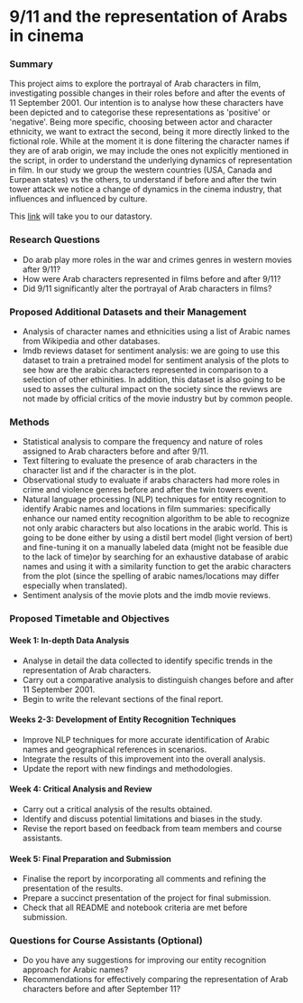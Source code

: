 # 9/11 and the representation of Arabs in cinema

### Summary
This project aims to explore the portrayal of Arab characters in film, investigating possible changes in their roles before and after the events of 11 September 2001. Our intention is to analyse how these characters have been depicted and to categorise these representations as 'positive' or 'negative'. 
Being more specific, choosing between actor and character ethnicity, we want to extract the second, being it more directly linked to the fictional role. While at the moment it is done filtering the character names if they are of arab origin, we may include the ones not explicitly mentioned in the script, in order to understand the underlying dynamics of representation in film. 
In our study we group the western countries (USA, Canada and Eurpean states) vs the others, to understand if before and after the twin tower attack we notice a change of dynamics in the cinema industry, that influences and influenced by culture.

This [link](https://alexei-erm.github.io) will take you to our datastory.

### Research Questions
- Do arab play more roles in the war and crimes genres in western movies after 9/11?
- How were Arab characters represented in films before and after 9/11?
- Did 9/11 significantly alter the portrayal of Arab characters in films?
  

### Proposed Additional Datasets and their Management
- Analysis of character names and ethnicities using a list of Arabic names from Wikipedia and other databases.
- Imdb reviews dataset for sentiment analysis: we are going to use this dataset to train a pretrained model for sentiment analysis of the plots to see how are the arabic characters represented in comparison to a selection of other ethinities. In addition, this dataset is also going to be used to asses the cultural impact on the society since the reviews are not made by official critics of the movie industry but by common people.

### Methods
- Statistical analysis to compare the frequency and nature of roles assigned to Arab characters before and after 9/11.
- Text filtering to evaluate the presence of arab characters in the character list and if the character is in the plot.
- Observational study to evaluate if arabs characters had more roles in crime and violence genres before and after the twin towers event.
- Natural language processing (NLP) techniques for entity recognition to identify Arabic names and locations in film summaries: specifically enhance our named entity recognition algorithm to be able to recognize not only arabic characters but also locations in the arabic world. This is going to be done either by using a distil bert model (light version of bert) and fine-tuning it on a manually labeled data (might not be feasible due to the lack of time)or by searching for an exhaustive database of arabic names and using it with a similarity function to get the arabic characters from the plot (since the spelling of arabic names/locations may differ especially when translated).
- Sentiment analysis of the movie plots and the imdb movie reviews.

### Proposed Timetable and Objectives
#### Week 1: In-depth Data Analysis
- Analyse in detail the data collected to identify specific trends in the representation of Arab characters.
- Carry out a comparative analysis to distinguish changes before and after 11 September 2001.
- Begin to write the relevant sections of the final report.

#### Weeks 2-3: Development of Entity Recognition Techniques
- Improve NLP techniques for more accurate identification of Arabic names and geographical references in scenarios.
- Integrate the results of this improvement into the overall analysis.
- Update the report with new findings and methodologies.

#### Week 4: Critical Analysis and Review
- Carry out a critical analysis of the results obtained.
- Identify and discuss potential limitations and biases in the study.
- Revise the report based on feedback from team members and course assistants.

#### Week 5: Final Preparation and Submission
- Finalise the report by incorporating all comments and refining the presentation of the results.
- Prepare a succinct presentation of the project for final submission.
- Check that all README and notebook criteria are met before submission.

### Questions for Course Assistants (Optional)
- Do you have any suggestions for improving our entity recognition approach for Arabic names?
- Recommendations for effectively comparing the representation of Arab characters before and after September 11?
